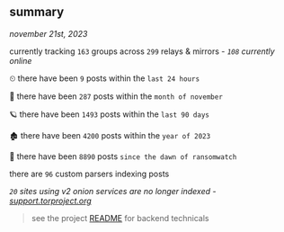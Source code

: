 
## summary
_november 21st, 2023_

currently tracking `163` groups across `299` relays & mirrors - _`108` currently online_

⏲ there have been `9` posts within the `last 24 hours`

🦈 there have been `287` posts within the `month of november`

🪐 there have been `1493` posts within the `last 90 days`

🏚 there have been `4200` posts within the `year of 2023`

🦕 there have been `8890` posts `since the dawn of ransomwatch`

there are `96` custom parsers indexing posts

_`20` sites using v2 onion services are no longer indexed - [support.torproject.org](https://support.torproject.org/onionservices/v2-deprecation/)_

> see the project [README](https://github.com/joshhighet/ransomwatch#ransomwatch--) for backend technicals
